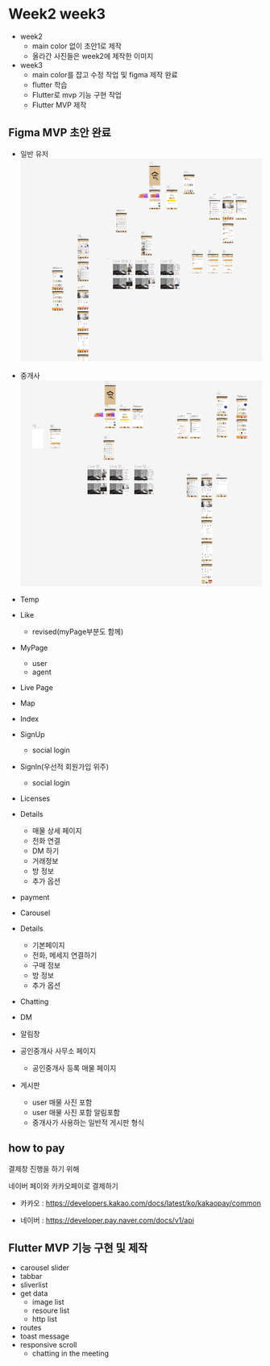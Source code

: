 # Week2 week3

- week2
    - main color 없이 초안1로 제작
    - 올라간 사진들은 week2에 제작한 이미지
- week3
    - main color를 잡고 수정 작업 및 figma 제작 완료
    - flutter 학습
    - Flutter로 mvp 기능 구현 작업
    - Flutter MVP 제작

## Figma MVP 초안 완료

- 일반 유저
    ![Alt text](image.png)
- 중개사 
    ![Alt text](image-1.png)

- Temp
- Like
    - revised(myPage부분도 함께)
- MyPage
    - user
    - agent
- Live Page
- Map
- Index
- SignUp
    - social login
- SignIn(우선적 회원가입 위주)
    - social login
- Licenses
- Details
    - 매물 상세 페이지
    - 전화 연결
    - DM 하기
    - 거래정보
    - 방 정보
    - 추가 옵션
- payment
- Carousel 
- Details
    - 기본페이지
    - 전화, 메세지 연결하기
    - 구매 정보
    - 방 정보
    - 추가 옵션
- Chatting
- DM
- 알림창
- 공인중개사 사무소 페이지
    - 공인중개사 등록 매물 페이지
- 게시판
    - user 매물 사진 포함
    - user 매물 사진 포함 알림포함
    - 중개사가 사용하는 일반적 게시판 형식

## how to pay
결제창 진행을 하기 위해

네이버 페이와 카카오페이로 결제하기

- 카카오 : https://developers.kakao.com/docs/latest/ko/kakaopay/common 

- 네이버 : https://developer.pay.naver.com/docs/v1/api  


## Flutter MVP 기능 구현 및 제작
- carousel slider
- tabbar
- sliverlist
- get data 
    - image list
    - resoure list
    - http list
- routes
- toast message
- responsive scroll
    - chatting in the meeting



